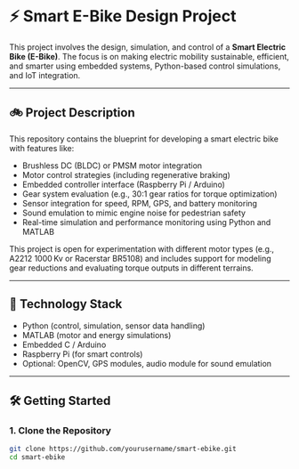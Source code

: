 # ⚡ Smart E-Bike Design Project

This project involves the design, simulation, and control of a **Smart Electric Bike (E-Bike)**. The focus is on making electric mobility sustainable, efficient, and smarter using embedded systems, Python-based control simulations, and IoT integration.

---

## 🚲 Project Description

This repository contains the blueprint for developing a smart electric bike with features like:

- Brushless DC (BLDC) or PMSM motor integration
- Motor control strategies (including regenerative braking)
- Embedded controller interface (Raspberry Pi / Arduino)
- Gear system evaluation (e.g., 30:1 gear ratios for torque optimization)
- Sensor integration for speed, RPM, GPS, and battery monitoring
- Sound emulation to mimic engine noise for pedestrian safety
- Real-time simulation and performance monitoring using Python and MATLAB

This project is open for experimentation with different motor types (e.g., A2212 1000 Kv or Racerstar BR5108) and includes support for modeling gear reductions and evaluating torque outputs in different terrains.

---

## 🧪 Technology Stack

- Python (control, simulation, sensor data handling)
- MATLAB (motor and energy simulations)
- Embedded C / Arduino
- Raspberry Pi (for smart controls)
- Optional: OpenCV, GPS modules, audio module for sound emulation

---

## 🛠️ Getting Started

### 1. Clone the Repository

```bash
git clone https://github.com/yourusername/smart-ebike.git
cd smart-ebike
